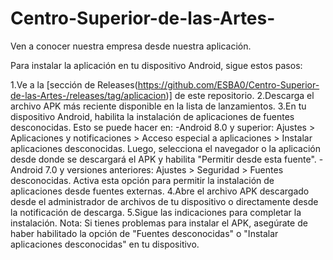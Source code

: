 # Centro-Superior-de-las-Artes-
Ven a conocer nuestra empresa desde nuestra aplicación. 

Para instalar la aplicación en tu dispositivo Android, sigue estos pasos:

1.Ve a la [sección de Releases(https://github.com/ESBA0/Centro-Superior-de-las-Artes-/releases/tag/aplicacion)] de este repositorio.
2.Descarga el archivo APK más reciente disponible en la lista de lanzamientos.
3.En tu dispositivo Android, habilita la instalación de aplicaciones de fuentes desconocidas. Esto se puede hacer en:
  -Android 8.0 y superior: Ajustes > Aplicaciones y notificaciones > Acceso especial a aplicaciones > Instalar aplicaciones desconocidas. Luego, selecciona el navegador o la aplicación desde donde se descargará el APK y habilita "Permitir desde esta fuente".
  -Android 7.0 y versiones anteriores: Ajustes > Seguridad > Fuentes desconocidas. Activa esta opción para permitir la instalación de aplicaciones desde fuentes externas.
4.Abre el archivo APK descargado desde el administrador de archivos de tu dispositivo o directamente desde la notificación de descarga.
5.Sigue las indicaciones para completar la instalación.
Nota: Si tienes problemas para instalar el APK, asegúrate de haber habilitado la opción de "Fuentes desconocidas" o "Instalar aplicaciones desconocidas" en tu dispositivo.
